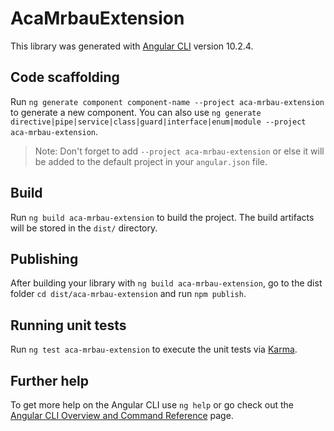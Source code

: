 # AcaMrbauExtension

This library was generated with [Angular CLI](https://github.com/angular/angular-cli) version 10.2.4.

## Code scaffolding

Run `ng generate component component-name --project aca-mrbau-extension` to generate a new component. You can also use `ng generate directive|pipe|service|class|guard|interface|enum|module --project aca-mrbau-extension`.
> Note: Don't forget to add `--project aca-mrbau-extension` or else it will be added to the default project in your `angular.json` file. 

## Build

Run `ng build aca-mrbau-extension` to build the project. The build artifacts will be stored in the `dist/` directory.

## Publishing

After building your library with `ng build aca-mrbau-extension`, go to the dist folder `cd dist/aca-mrbau-extension` and run `npm publish`.

## Running unit tests

Run `ng test aca-mrbau-extension` to execute the unit tests via [Karma](https://karma-runner.github.io).

## Further help

To get more help on the Angular CLI use `ng help` or go check out the [Angular CLI Overview and Command Reference](https://angular.io/cli) page.
